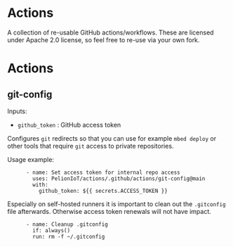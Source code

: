 # Actions

A collection of re-usable GitHub actions/workflows.
These are licensed under Apache 2.0 license, so feel free to re-use via your own fork.

# Actions
## git-config
Inputs:
- `github_token` : GitHub access token

Configures `git` redirects so that you can use for example `mbed deploy` or other tools that require `git` access to private repositories.

Usage example:
```
      - name: Set access token for internal repo access
        uses: PelionIoT/actions/.github/actions/git-config@main
        with:
          github_token: ${{ secrets.ACCESS_TOKEN }}
```
Especially on self-hosted runners it is important to clean out the `.gitconfig` file afterwards. Otherwise access token renewals will not have impact.
```
      - name: Cleanup .gitconfig
        if: always()
        run: rm -f ~/.gitconfig
```

